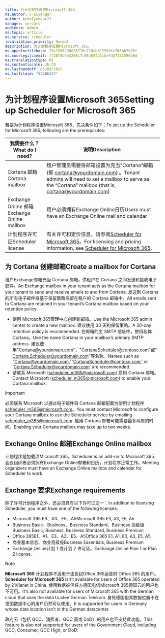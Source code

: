 ```yaml
---
title: 为计划程序设置Microsoft 365。
ms.author: v-aiyengar
author: AshaIyengar21
manager: serdars
audience: Admin
ms.topic: article
ms.service: scheduler
localization_priority: Normal
description: 为计划程序设置Microsoft 365。
ms.openlocfilehash: 79e1596288836770c720cb312580fc706bb7b95f
ms.sourcegitcommit: ff20f5b4e3268c7c98a84fb1cbe7db7151596b6d
ms.translationtype: MT
ms.contentlocale: zh-CN
ms.lasthandoff: 05/08/2021
ms.locfileid: "52286137"
---
```

# <a name="setting-up-scheduler-for-microsoft-365"></a><span data-ttu-id="01a50-103">为计划程序设置Microsoft 365</span><span class="sxs-lookup"><span data-stu-id="01a50-103">Setting up Scheduler for Microsoft 365</span></span>

<span data-ttu-id="01a50-104">若要为计划程序设置Microsoft 365，先决条件如下：</span><span class="sxs-lookup"><span data-stu-id="01a50-104">To set up the Scheduler for Microsoft 365, following are the prerequisites:</span></span>

|<span data-ttu-id="01a50-105">**我需要什么？**</span><span class="sxs-lookup"><span data-stu-id="01a50-105">**What do I need?**</span></span> |<span data-ttu-id="01a50-106">**说明**</span><span class="sxs-lookup"><span data-stu-id="01a50-106">**Description**</span></span> |
|-------------------|-------------|
|<span data-ttu-id="01a50-107">Cortana 邮箱</span><span class="sxs-lookup"><span data-stu-id="01a50-107">Cortana mailbox</span></span> |<span data-ttu-id="01a50-108">租户管理员需要将邮箱设置为充当"Cortana"邮箱 (即 cortana@yourdomain.com) 。</span><span class="sxs-lookup"><span data-stu-id="01a50-108">Tenant admins will need to set a mailbox to serve as the “Cortana” mailbox (that is, cortana@yourdomain.com).</span></span>         |
|<span data-ttu-id="01a50-109">Exchange Online 邮箱</span><span class="sxs-lookup"><span data-stu-id="01a50-109">Exchange Online mailbox</span></span> |<span data-ttu-id="01a50-110">用户必须拥有Exchange Online日历</span><span class="sxs-lookup"><span data-stu-id="01a50-110">Users must have an Exchange Online mail and calendar</span></span>         |
|<span data-ttu-id="01a50-111">计划程序许可证</span><span class="sxs-lookup"><span data-stu-id="01a50-111">Scheduler license</span></span> |<span data-ttu-id="01a50-112">有关许可和定价信息，请参阅[Scheduler for Microsoft 365](https://www.microsoft.com/microsoft-365/meeting-scheduler-pricing)。</span><span class="sxs-lookup"><span data-stu-id="01a50-112">For licensing and pricing information, see [Scheduler for Microsoft 365](https://www.microsoft.com/microsoft-365/meeting-scheduler-pricing).</span></span>        |

## <a name="create-a-mailbox-for-cortana"></a><span data-ttu-id="01a50-113">为 Cortana 创建邮箱</span><span class="sxs-lookup"><span data-stu-id="01a50-113">Create a mailbox for Cortana</span></span>
<span data-ttu-id="01a50-114">租户Exchange邮箱充当 Cortana 邮箱，供租户在 Cortana 之间发送和接收电子邮件。</span><span class="sxs-lookup"><span data-stu-id="01a50-114">An Exchange mailbox in your tenant acts as the Cortana mailbox for your tenant to send and receive emails to and from Cortana.</span></span> <span data-ttu-id="01a50-115">发送到 Cortana 的所有电子邮件将基于保留策略保留在租户的 Cortana 邮箱中。</span><span class="sxs-lookup"><span data-stu-id="01a50-115">All emails sent to Cortana are retained in your tenant’s Cortana mailbox based on your retention policy.</span></span>

- <span data-ttu-id="01a50-116">使用 Microsoft 365管理中心创建新邮箱。</span><span class="sxs-lookup"><span data-stu-id="01a50-116">Use the Microsoft 365 admin center to create a new mailbox.</span></span> <span data-ttu-id="01a50-117">建议使用 30 天的保留策略。</span><span class="sxs-lookup"><span data-stu-id="01a50-117">A 30-day retention policy is recommended.</span></span> <span data-ttu-id="01a50-118">在邮箱的主 SMTP 地址中，使用名称 Cortana。</span><span class="sxs-lookup"><span data-stu-id="01a50-118">Use the name Cortana in your mailbox’s primary SMTP address.</span></span> <span data-ttu-id="01a50-119">建议使用"Cortana@yourdomain.com"、"CortanaScheduler@contoso.com"或"Cortana.Scheduler@yourdomain.com"等名称。</span><span class="sxs-lookup"><span data-stu-id="01a50-119">Names such as “Cortana@yourdomain.com,’ ‘CortanaScheduler@contoso.com,’ or ‘Cortana.Scheduler@yourdomain.com’ are recommended.</span></span>
- <span data-ttu-id="01a50-120">请联系 Microsoft (scheduler_m365@microsoft.com) 启用 Cortana 邮箱。</span><span class="sxs-lookup"><span data-stu-id="01a50-120">Contact Microsoft (scheduler_m365@microsoft.com) to enable your Cortana mailbox.</span></span> 

> [!IMPORTANT]
> <span data-ttu-id="01a50-121">必须联系 Microsoft 以通过电子邮件将 Cortana 邮箱配置为使用计划程序 scheduler_m365@microsoft.com。</span><span class="sxs-lookup"><span data-stu-id="01a50-121">You must contact Microsoft to configure your Cortana mailbox to use the Scheduler service by emailing scheduler_m365@microsoft.com.</span></span> <span data-ttu-id="01a50-122">启用 Cortana 邮箱可能需要最多两周的时间。</span><span class="sxs-lookup"><span data-stu-id="01a50-122">Enabling your Cortana mailbox may take up to two weeks.</span></span>

## <a name="exchange-online-mailbox"></a><span data-ttu-id="01a50-123">Exchange Online 邮箱</span><span class="sxs-lookup"><span data-stu-id="01a50-123">Exchange Online mailbox</span></span>
<span data-ttu-id="01a50-124">计划程序是加载项Microsoft 365。</span><span class="sxs-lookup"><span data-stu-id="01a50-124">Scheduler is an add-on to Microsoft 365.</span></span> <span data-ttu-id="01a50-125">会议组织者必须拥有Exchange Online邮箱和日历，计划程序正常工作。</span><span class="sxs-lookup"><span data-stu-id="01a50-125">Meeting organizers must have an Exchange Online mailbox and calendar for Scheduler to work.</span></span>

## <a name="exchange-requirements"></a><span data-ttu-id="01a50-126">Exchange 要求</span><span class="sxs-lookup"><span data-stu-id="01a50-126">Exchange requirements</span></span>

<span data-ttu-id="01a50-127">除了许可计划程序之外，还必须具有以下许可证之一：</span><span class="sxs-lookup"><span data-stu-id="01a50-127">In addition to licensing Scheduler, you must have one of the following licenses:</span></span>

- <span data-ttu-id="01a50-128">Microsoft 365 E3、A3、E5、A5</span><span class="sxs-lookup"><span data-stu-id="01a50-128">Microsoft 365 E3, A3, E5, A5</span></span>
- <span data-ttu-id="01a50-129">Business Basic、Business、Business Standard、Business 高级版</span><span class="sxs-lookup"><span data-stu-id="01a50-129">Business Basic, Business, Business Standard, Business Premium</span></span>
- <span data-ttu-id="01a50-130">Office 365E1、A1、E3、A3、E5、A5</span><span class="sxs-lookup"><span data-stu-id="01a50-130">Office 365 E1, A1, E3, A3, E5, A5</span></span>
- <span data-ttu-id="01a50-131">商业基本信息、商业高级版</span><span class="sxs-lookup"><span data-stu-id="01a50-131">Business Essentials, Business Premium</span></span>
- <span data-ttu-id="01a50-132">Exchange Online计划 1 或计划 2 许可证。</span><span class="sxs-lookup"><span data-stu-id="01a50-132">Exchange Online Plan 1 or Plan 2 license.</span></span> 

> [!Note]
> <span data-ttu-id="01a50-133">**Microsoft 365** 计划程序不适用于由世纪Office 365运营的 Office 365 的用户。</span><span class="sxs-lookup"><span data-stu-id="01a50-133">**Scheduler for Microsoft 365** isn't available for users of Office 365 operated by 21Vianet in China.</span></span> <span data-ttu-id="01a50-134">使用数据被信任方德国电信Microsoft 365德国云的用户也不可用。</span><span class="sxs-lookup"><span data-stu-id="01a50-134">It's also not available for users of Microsoft 365 with the German cloud that uses the data trustee German Telekom.</span></span> <span data-ttu-id="01a50-135">身处德国但其数据位置不在德国数据中心的用户仍然可以使用。</span><span class="sxs-lookup"><span data-stu-id="01a50-135">It is supported for users in Germany whose data location isn't in the German datacenter.</span></span>
>
><span data-ttu-id="01a50-136">政府云（包括 GCC、消费者、GCC 高或 DoD）的用户也不支持此功能。</span><span class="sxs-lookup"><span data-stu-id="01a50-136">This feature is also not supported for users of the Government Cloud, including GCC, Consumer, GCC High, or DoD.</span></span>
